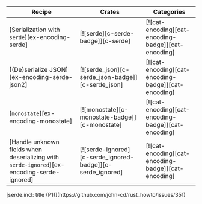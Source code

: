 | Recipe | Crates | Categories |
|--------|--------|------------|
| [Serialization with `serde`][ex-encoding-serde] | [![serde][c-serde-badge]][c-serde] | [![cat-encoding][cat-encoding-badge]][cat-encoding] |
| [(De)serialize JSON][ex-encoding-serde-json2] | [![serde_json][c-serde_json-badge]][c-serde_json] | [![cat-encoding][cat-encoding-badge]][cat-encoding] |
| [`monostate`][ex-encoding-monostate] | [![monostate][c-monostate-badge]][c-monostate] | [![cat-encoding][cat-encoding-badge]][cat-encoding] |
| [Handle unknown fields when deserializing with `serde-ignored`][ex-encoding-serde-ignored] | [![serde-ignored][c-serde_ignored-badge]][c-serde_ignored] | [![cat-encoding][cat-encoding-badge]][cat-encoding] |

<div class="hidden">
[serde.incl: title (P1)](https://github.com/john-cd/rust_howto/issues/351)
</div>
